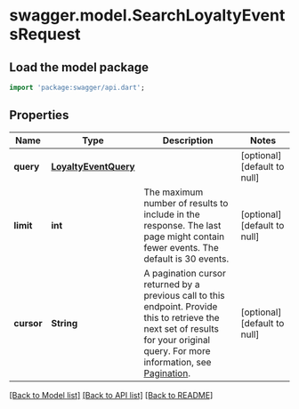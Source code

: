 # swagger.model.SearchLoyaltyEventsRequest

## Load the model package
```dart
import 'package:swagger/api.dart';
```

## Properties
Name | Type | Description | Notes
------------ | ------------- | ------------- | -------------
**query** | [**LoyaltyEventQuery**](LoyaltyEventQuery.md) |  | [optional] [default to null]
**limit** | **int** | The maximum number of results to include in the response.  The last page might contain fewer events.  The default is 30 events. | [optional] [default to null]
**cursor** | **String** | A pagination cursor returned by a previous call to this endpoint. Provide this to retrieve the next set of results for your original query. For more information, see [Pagination](https://developer.squareup.com/docs/build-basics/common-api-patterns/pagination). | [optional] [default to null]

[[Back to Model list]](../README.md#documentation-for-models) [[Back to API list]](../README.md#documentation-for-api-endpoints) [[Back to README]](../README.md)

